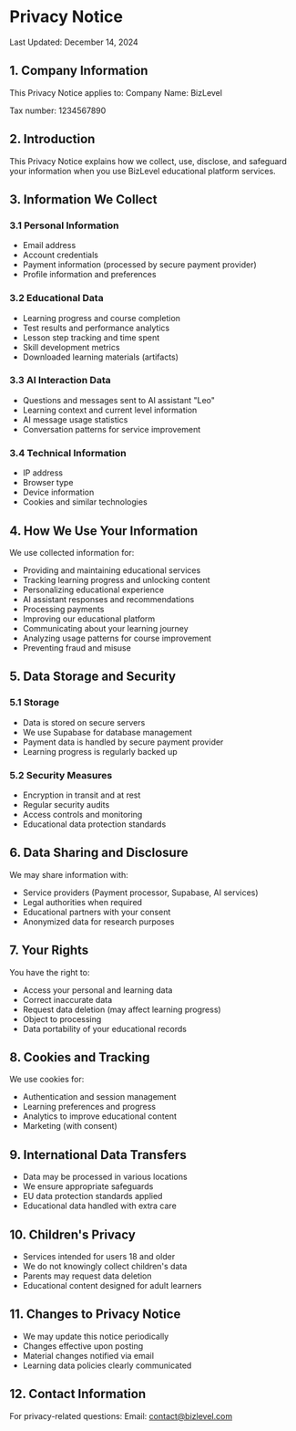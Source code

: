 # Privacy Notice

Last Updated: December 14, 2024

## 1. Company Information

This Privacy Notice applies to:
Company Name: BizLevel

Tax number: 1234567890

## 2. Introduction

This Privacy Notice explains how we collect, use, disclose, and safeguard your information when you use BizLevel educational platform services.

## 3. Information We Collect

### 3.1 Personal Information
- Email address
- Account credentials
- Payment information (processed by secure payment provider)
- Profile information and preferences

### 3.2 Educational Data
- Learning progress and course completion
- Test results and performance analytics
- Lesson step tracking and time spent
- Skill development metrics
- Downloaded learning materials (artifacts)

### 3.3 AI Interaction Data
- Questions and messages sent to AI assistant "Leo"
- Learning context and current level information
- AI message usage statistics
- Conversation patterns for service improvement

### 3.4 Technical Information
- IP address
- Browser type
- Device information
- Cookies and similar technologies

## 4. How We Use Your Information

We use collected information for:
- Providing and maintaining educational services
- Tracking learning progress and unlocking content
- Personalizing educational experience
- AI assistant responses and recommendations
- Processing payments
- Improving our educational platform
- Communicating about your learning journey
- Analyzing usage patterns for course improvement
- Preventing fraud and misuse

## 5. Data Storage and Security

### 5.1 Storage
- Data is stored on secure servers
- We use Supabase for database management
- Payment data is handled by secure payment provider
- Learning progress is regularly backed up

### 5.2 Security Measures
- Encryption in transit and at rest
- Regular security audits
- Access controls and monitoring
- Educational data protection standards

## 6. Data Sharing and Disclosure

We may share information with:
- Service providers (Payment processor, Supabase, AI services)
- Legal authorities when required
- Educational partners with your consent
- Anonymized data for research purposes

## 7. Your Rights

You have the right to:
- Access your personal and learning data
- Correct inaccurate data
- Request data deletion (may affect learning progress)
- Object to processing
- Data portability of your educational records

## 8. Cookies and Tracking

We use cookies for:
- Authentication and session management
- Learning preferences and progress
- Analytics to improve educational content
- Marketing (with consent)

## 9. International Data Transfers

- Data may be processed in various locations
- We ensure appropriate safeguards
- EU data protection standards applied
- Educational data handled with extra care

## 10. Children's Privacy

- Services intended for users 18 and older
- We do not knowingly collect children's data
- Parents may request data deletion
- Educational content designed for adult learners

## 11. Changes to Privacy Notice

- We may update this notice periodically
- Changes effective upon posting
- Material changes notified via email
- Learning data policies clearly communicated

## 12. Contact Information

For privacy-related questions:
Email: contact@bizlevel.com

